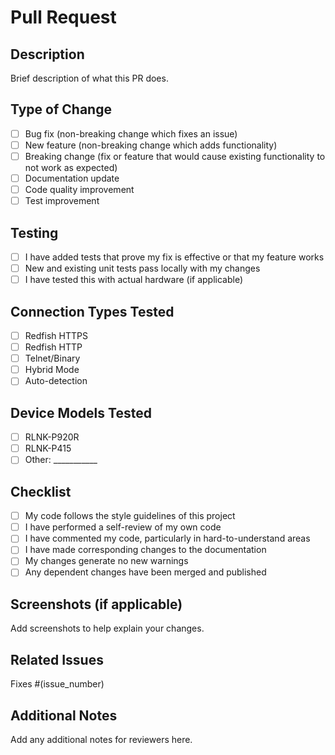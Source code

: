# Pull Request

## Description
Brief description of what this PR does.

## Type of Change
- [ ] Bug fix (non-breaking change which fixes an issue)
- [ ] New feature (non-breaking change which adds functionality)
- [ ] Breaking change (fix or feature that would cause existing functionality to not work as expected)
- [ ] Documentation update
- [ ] Code quality improvement
- [ ] Test improvement

## Testing
- [ ] I have added tests that prove my fix is effective or that my feature works
- [ ] New and existing unit tests pass locally with my changes
- [ ] I have tested this with actual hardware (if applicable)

## Connection Types Tested
- [ ] Redfish HTTPS
- [ ] Redfish HTTP
- [ ] Telnet/Binary
- [ ] Hybrid Mode
- [ ] Auto-detection

## Device Models Tested
- [ ] RLNK-P920R
- [ ] RLNK-P415
- [ ] Other: ___________

## Checklist
- [ ] My code follows the style guidelines of this project
- [ ] I have performed a self-review of my own code
- [ ] I have commented my code, particularly in hard-to-understand areas
- [ ] I have made corresponding changes to the documentation
- [ ] My changes generate no new warnings
- [ ] Any dependent changes have been merged and published

## Screenshots (if applicable)
Add screenshots to help explain your changes.

## Related Issues
Fixes #(issue_number)

## Additional Notes
Add any additional notes for reviewers here.